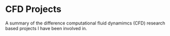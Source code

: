 # CFD Projects
A summary of the difference computational fluid dynamimcs (CFD) research based projects I have been involved in.
